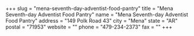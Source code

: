 +++
slug = "mena-seventh-day-adventist-food-pantry"
title = "Mena Seventh-day Adventist Food Pantry"
name = "Mena Seventh-day Adventist Food Pantry"
address = "149 Polk Road 43"
city = "Mena"
state = "AR"
postal = "71953"
website = ""
phone = "479-234-2373"
fax = ""
+++
